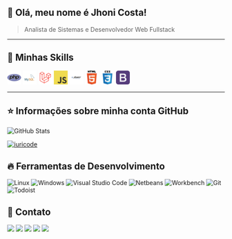 ## 💜 Olá, meu nome é <strong>Jhoni Costa!</strong>

> Analista de Sistemas e Desenvolvedor Web Fullstack

----

## 🚀 Minhas Skills

<code><img height="32" src="https://raw.githubusercontent.com/github/explore/80688e429a7d4ef2fca1e82350fe8e3517d3494d/topics/php/php.png" alt="PHP"/></code>
<code><img height="32" src="https://raw.githubusercontent.com/github/explore/80688e429a7d4ef2fca1e82350fe8e3517d3494d/topics/mysql/mysql.png" alt="MySQL"/></code>
<code><img height="32" src="https://raw.githubusercontent.com/github/explore/80688e429a7d4ef2fca1e82350fe8e3517d3494d/topics/laravel/laravel.png" alt="Laravel"/></code>
<code><img height="32" src="https://raw.githubusercontent.com/github/explore/80688e429a7d4ef2fca1e82350fe8e3517d3494d/topics/javascript/javascript.png" alt="Javascript"/></code>
<code><img height="32" src="https://raw.githubusercontent.com/github/explore/80688e429a7d4ef2fca1e82350fe8e3517d3494d/topics/jquery/jquery.png" alt="Jquery"/></code>
<code><img height="32" src="https://raw.githubusercontent.com/github/explore/80688e429a7d4ef2fca1e82350fe8e3517d3494d/topics/html/html.png" alt="HTML5"/></code>
<code><img height="32" src="https://raw.githubusercontent.com/github/explore/80688e429a7d4ef2fca1e82350fe8e3517d3494d/topics/css/css.png" alt="CSS"/></code>
<code><img height="32" src="https://raw.githubusercontent.com/github/explore/80688e429a7d4ef2fca1e82350fe8e3517d3494d/topics/bootstrap/bootstrap.png" alt="Bootstrap"/></code>

---

## ⭐ Informações sobre minha conta GitHub
![GitHub Stats](https://github-readme-stats.vercel.app/api?username=jhoni-costa&show_icons=true)

[![iuricode](https://github-readme-stats.vercel.app/api/top-langs/?username=jhoni-costa&hide=html&layout=compact&theme=default)](https://github.com/anuraghazra/github-readme-stats)

## :fire: Ferramentas de Desenvolvimento

  ![Linux](https://img.shields.io/badge/-Ubuntu-333333?style=flat&logo=ubuntu&logoColor=007ACC)
  ![Windows](https://img.shields.io/badge/-Windows-333333?style=flat&logo=windows&logoColor=007ACC)
  ![Visual Studio Code](https://img.shields.io/badge/-Visual%20Studio%20Code-333333?style=flat&logo=visual-studio-code&logoColor=007ACC)
  ![Netbeans](https://img.shields.io/badge/-Netbeans-333333?style=flat&logo=netbeans-ide&logoColor=2C2255)
  ![Workbench](https://img.shields.io/badge/-Workbench-333333?style=flat&logo=mysql&logoColor=007ACC)
  ![Git](https://img.shields.io/badge/-Github-333333?style=flat&logo=github&logoColor=007ACC)
  ![Todoist](https://img.shields.io/badge/-Todoist-333333?style=flat&logo=todoist&logoColor=007ACC)  
  

## :man: Contato

<p align="left">
  <a href="jhonirsc@gmail.com" alt="Gmail">
  <img src="https://img.shields.io/badge/-Gmail-FF0000?style=flat-square&labelColor=FF0000&logo=gmail&logoColor=white&link=jhonirsc@gmail.com" /></a>

  <a href="http://www.linkedin/in/jhonicosta" alt="Linkedin">
  <img src="https://img.shields.io/badge/-Linkedin-0e76a8?style=flat-square&logo=Linkedin&logoColor=white&link=jhonicosta" /></a>

  <a href="https://wa.me/5541999440442" alt="WhatsApp">
  <img src="https://img.shields.io/badge/-WhatsApp-25d366?style=flat-square&labelColor=25d366&logo=whatsapp&logoColor=white&link=https://wa.me/5541999440442"/></a>

  <a href="http://www.facebook.com/jhoni-costa" alt="Facebook">
  <img src="https://img.shields.io/badge/-Facebook-3b5998?style=flat-square&labelColor=3b5998&logo=facebook&logoColor=white&link=http://www.facebook.com/jhoni-costa"/></a>

  <a href="[#](http://www.instagram.com/jhoni_rsouza)" alt="Instagram">
  <img src="https://img.shields.io/badge/-Instagram-DF0174?style=flat-square&labelColor=DF0174&logo=instagram&logoColor=white&link=http://www.instagram.com/jhoni_rsouza"/></a>
</p>  
